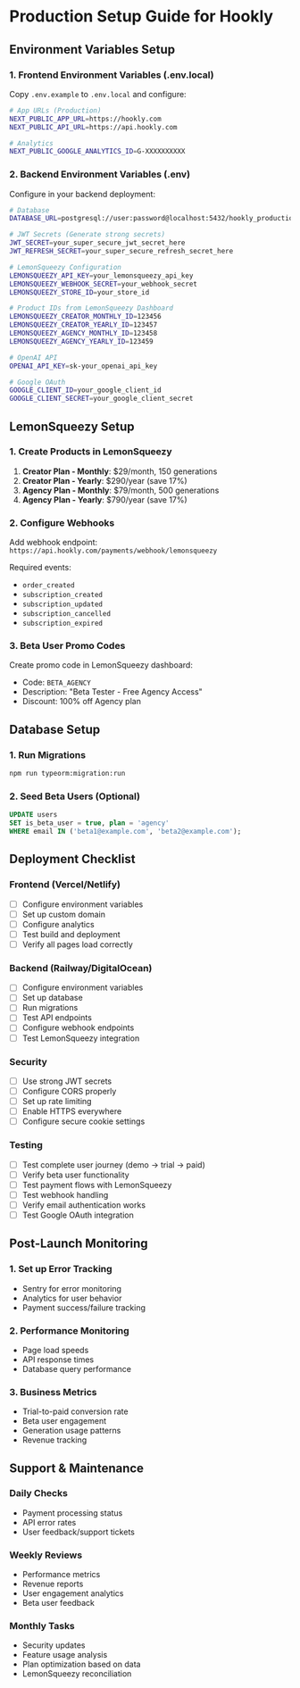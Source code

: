 # Production Setup Guide for Hookly

## Environment Variables Setup

### 1. Frontend Environment Variables (.env.local)
Copy `.env.example` to `.env.local` and configure:

```bash
# App URLs (Production)
NEXT_PUBLIC_APP_URL=https://hookly.com
NEXT_PUBLIC_API_URL=https://api.hookly.com

# Analytics
NEXT_PUBLIC_GOOGLE_ANALYTICS_ID=G-XXXXXXXXXX
```

### 2. Backend Environment Variables (.env)
Configure in your backend deployment:

```bash
# Database
DATABASE_URL=postgresql://user:password@localhost:5432/hookly_production

# JWT Secrets (Generate strong secrets)
JWT_SECRET=your_super_secure_jwt_secret_here
JWT_REFRESH_SECRET=your_super_secure_refresh_secret_here

# LemonSqueezy Configuration
LEMONSQUEEZY_API_KEY=your_lemonsqueezy_api_key
LEMONSQUEEZY_WEBHOOK_SECRET=your_webhook_secret
LEMONSQUEEZY_STORE_ID=your_store_id

# Product IDs from LemonSqueezy Dashboard
LEMONSQUEEZY_CREATOR_MONTHLY_ID=123456
LEMONSQUEEZY_CREATOR_YEARLY_ID=123457
LEMONSQUEEZY_AGENCY_MONTHLY_ID=123458
LEMONSQUEEZY_AGENCY_YEARLY_ID=123459

# OpenAI API
OPENAI_API_KEY=sk-your_openai_api_key

# Google OAuth
GOOGLE_CLIENT_ID=your_google_client_id
GOOGLE_CLIENT_SECRET=your_google_client_secret
```

## LemonSqueezy Setup

### 1. Create Products in LemonSqueezy
1. **Creator Plan - Monthly**: $29/month, 150 generations
2. **Creator Plan - Yearly**: $290/year (save 17%)
3. **Agency Plan - Monthly**: $79/month, 500 generations  
4. **Agency Plan - Yearly**: $790/year (save 17%)

### 2. Configure Webhooks
Add webhook endpoint: `https://api.hookly.com/payments/webhook/lemonsqueezy`

Required events:
- `order_created`
- `subscription_created`
- `subscription_updated`
- `subscription_cancelled`
- `subscription_expired`

### 3. Beta User Promo Codes
Create promo code in LemonSqueezy dashboard:
- Code: `BETA_AGENCY`
- Description: "Beta Tester - Free Agency Access"
- Discount: 100% off Agency plan

## Database Setup

### 1. Run Migrations
```bash
npm run typeorm:migration:run
```

### 2. Seed Beta Users (Optional)
```sql
UPDATE users 
SET is_beta_user = true, plan = 'agency' 
WHERE email IN ('beta1@example.com', 'beta2@example.com');
```

## Deployment Checklist

### Frontend (Vercel/Netlify)
- [ ] Configure environment variables
- [ ] Set up custom domain
- [ ] Configure analytics
- [ ] Test build and deployment
- [ ] Verify all pages load correctly

### Backend (Railway/DigitalOcean)
- [ ] Configure environment variables
- [ ] Set up database
- [ ] Run migrations
- [ ] Test API endpoints
- [ ] Configure webhook endpoints
- [ ] Test LemonSqueezy integration

### Security
- [ ] Use strong JWT secrets
- [ ] Configure CORS properly
- [ ] Set up rate limiting
- [ ] Enable HTTPS everywhere
- [ ] Configure secure cookie settings

### Testing
- [ ] Test complete user journey (demo → trial → paid)
- [ ] Verify beta user functionality
- [ ] Test payment flows with LemonSqueezy
- [ ] Test webhook handling
- [ ] Verify email authentication works
- [ ] Test Google OAuth integration

## Post-Launch Monitoring

### 1. Set up Error Tracking
- Sentry for error monitoring
- Analytics for user behavior
- Payment success/failure tracking

### 2. Performance Monitoring  
- Page load speeds
- API response times
- Database query performance

### 3. Business Metrics
- Trial-to-paid conversion rate
- Beta user engagement
- Generation usage patterns
- Revenue tracking

## Support & Maintenance

### Daily Checks
- Payment processing status
- API error rates
- User feedback/support tickets

### Weekly Reviews
- Performance metrics
- Revenue reports
- User engagement analytics
- Beta user feedback

### Monthly Tasks
- Security updates
- Feature usage analysis
- Plan optimization based on data
- LemonSqueezy reconciliation